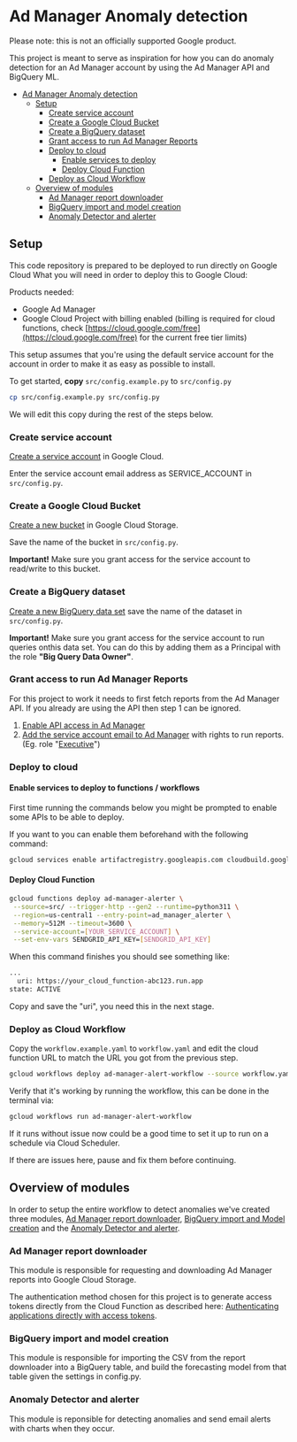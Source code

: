 # Ad Manager Anomaly detection

Please note: this is not an officially supported Google product.

This project is meant to serve as inspiration for how you can do anomaly detection for an Ad Manager account by using the Ad Manager API and BigQuery ML.

- [Ad Manager Anomaly detection](#ad-manager-anomaly-detection)
  - [Setup](#setup)
    - [Create service account](#create-service-account)
    - [Create a Google Cloud Bucket](#create-a-google-cloud-bucket)
    - [Create a BigQuery dataset](#create-a-bigquery-dataset)
    - [Grant access to run Ad Manager Reports](#grant-access-to-run-ad-manager-reports)
    - [Deploy to cloud](#deploy-to-cloud)
      - [Enable services to deploy](#enable-services-to-deploy)
      - [Deploy Cloud Function](#deploy-cloud-function)
    - [Deploy as Cloud Workflow](#deploy-as-cloud-workflow)
  - [Overview of modules](#overview-of-modules)
    - [Ad Manager report downloader](#ad-manager-report-downloader)
    - [BigQuery import and model creation](#bigquery-import-and-model-creation)
    - [Anomaly Detector and alerter](#anomaly-detector-and-alerter)

## Setup

This code repository is prepared to be deployed to run directly on Google Cloud
What you will need in order to deploy this to Google Cloud:

Products needed:

- Google Ad Manager
- Google Cloud Project with billing enabled (billing is required for cloud
  functions, check [https://cloud.google.com/free](https://cloud.google.com/free) for the current free tier limits)

This setup assumes that you're using the default service account for the account
in order to make it as easy as possible to install.

To get started, **copy** `src/config.example.py` to `src/config.py`

   ```bash
   cp src/config.example.py src/config.py
   ```

We will edit this copy during the rest of the steps below.

### Create service account

[Create a service account](https://console.cloud.google.com/iam-admin/serviceaccounts/create) in Google Cloud.

Enter the service account email address as SERVICE_ACCOUNT in `src/config.py`.

### Create a Google Cloud Bucket

[Create a new bucket](https://console.cloud.google.com/storage/create-bucket) in Google Cloud Storage.

Save the name of the bucket in `src/config.py`.

**Important!**
Make sure you grant access for the service account to read/write to this bucket.

### Create a BigQuery dataset

[Create a new BigQuery data set](https://cloud.google.com/bigquery/docs/datasets#console) save the name of the dataset in `src/config.py`.

**Important!** Make sure you grant access for the service account to run queries onthis data set. You can do this by adding them as a Principal with the role **"Big Query Data Owner"**.

### Grant access to run Ad Manager Reports

For this project to work it needs to first fetch reports from the Ad Manager API. If you already are using the API then step 1 can be ignored.

1. [Enable API access in Ad Manager](https://support.google.com/admanager/answer/3088588?hl=en)
2. [Add the service account email to Ad Manager](https://support.google.com/admanager/answer/6078734?hl=en) with rights to run reports. (Eg. role "[Executive](https://support.google.com/admanager/answer/177403?hl=en)")

### Deploy to cloud

#### Enable services to deploy to functions / workflows

First time running the commands below you might be prompted to enable some APIs to be able to deploy.

If you want to you can enable them beforehand with the following command:

```bash
gcloud services enable artifactregistry.googleapis.com cloudbuild.googleapis.com cloudfunctions.googleapis.com cloudscheduler.googleapis.com containerregistry.googleapis.com  logging.googleapis.com monitoring.googleapis.com pubsub.googleapis.com run.googleapis.com workflows.googleapis.com
```

#### Deploy Cloud Function

```bash
gcloud functions deploy ad-manager-alerter \
 --source=src/ --trigger-http --gen2 --runtime=python311 \
 --region=us-central1 --entry-point=ad_manager_alerter \
 --memory=512M --timeout=3600 \
 --service-account=[YOUR_SERVICE_ACCOUNT] \
 --set-env-vars SENDGRID_API_KEY=[SENDGRID_API_KEY]
```

When this command finishes you should see something like:

```txt
...
  uri: https://your_cloud_function-abc123.run.app
state: ACTIVE
```

Copy and save the "uri", you need this in the next stage.

### Deploy as Cloud Workflow

Copy the `workflow.example.yaml` to `workflow.yaml` and edit the cloud function URL to match the URL you got from the previous step.

```bash
gcloud workflows deploy ad-manager-alert-workflow --source workflow.yaml
```

Verify that it's working by running the workflow, this can be done in the terminal via:
```bash
gcloud workflows run ad-manager-alert-workflow
```

If it runs without issue now could be a good time to set it up to run on a schedule via Cloud Scheduler.

If there are issues here, pause and fix them before continuing.

## Overview of modules

In order to setup the entire workflow to detect anomalies
we've created three modules, [Ad Manager report downloader](report_downloader.py), [BigQuery import and Model creation](ml_builder.py) and the [Anomaly Detector and alerter](anomaly_detector.py).

### Ad Manager report downloader

This module is responsible for requesting and downloading Ad Manager reports into Google Cloud Storage.

The authentication method chosen for this project is to generate access tokens directly from the Cloud Function as described here: [Authenticating applications directly with access tokens](https://cloud.google.com/compute/docs/access/create-enable-service-accounts-for-instances#applications).

### BigQuery import and model creation

This module is responsible for importing the CSV from the report downloader into a BigQuery table, and build the forecasting model from that table given the settings in config.py.

### Anomaly Detector and alerter

This module is reponsible for detecting anomalies and send email alerts with charts when they occur.
